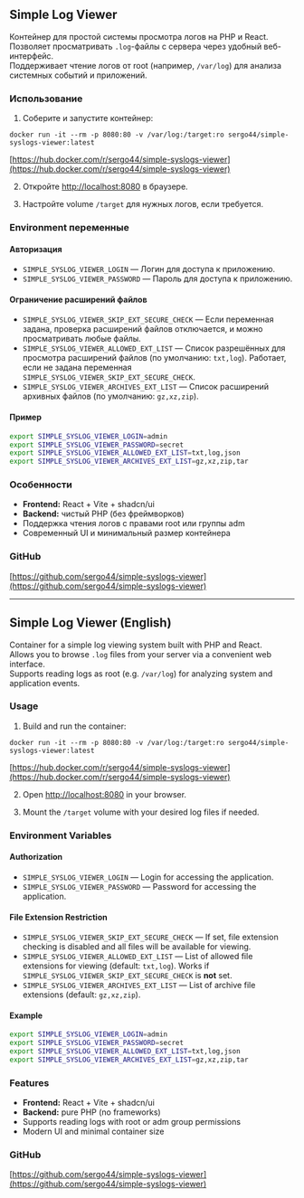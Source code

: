 ## Simple Log Viewer

Контейнер для простой системы просмотра логов на PHP и React.  
Позволяет просматривать `.log`-файлы с сервера через удобный веб-интерфейс.  
Поддерживает чтение логов от root (например, `/var/log`) для анализа системных событий и приложений.

### Использование

1. Соберите и запустите контейнер:

```
docker run -it --rm -p 8080:80 -v /var/log:/target:ro sergo44/simple-syslogs-viewer:latest
```

[https://hub.docker.com/r/sergo44/simple-syslogs-viewer](https://hub.docker.com/r/sergo44/simple-syslogs-viewer)

2. Откройте [http://localhost:8080](http://localhost:8080) в браузере.

3. Настройте volume `/target` для нужных логов, если требуется.

### Environment переменные
#### Авторизация

- `SIMPLE_SYSLOG_VIEWER_LOGIN` — Логин для доступа к приложению.
- `SIMPLE_SYSLOG_VIEWER_PASSWORD` — Пароль для доступа к приложению.

#### Ограничение расширений файлов

- `SIMPLE_SYSLOG_VIEWER_SKIP_EXT_SECURE_CHECK` — Если переменная задана, проверка расширений файлов отключается, и можно просматривать любые файлы.
- `SIMPLE_SYSLOG_VIEWER_ALLOWED_EXT_LIST` — Список разрешённых для просмотра расширений файлов (по умолчанию: `txt,log`). Работает, если не задана переменная `SIMPLE_SYSLOG_VIEWER_SKIP_EXT_SECURE_CHECK`.
- `SIMPLE_SYSLOG_VIEWER_ARCHIVES_EXT_LIST` — Список расширений архивных файлов (по умолчанию: `gz,xz,zip`).

#### Пример

```bash
export SIMPLE_SYSLOG_VIEWER_LOGIN=admin
export SIMPLE_SYSLOG_VIEWER_PASSWORD=secret
export SIMPLE_SYSLOG_VIEWER_ALLOWED_EXT_LIST=txt,log,json
export SIMPLE_SYSLOG_VIEWER_ARCHIVES_EXT_LIST=gz,xz,zip,tar
```

### Особенности

- **Frontend:** React + Vite + shadcn/ui  
- **Backend:** чистый PHP (без фреймворков)  
- Поддержка чтения логов с правами root или группы adm  
- Современный UI и минимальный размер контейнера  

### GitHub
[https://github.com/sergo44/simple-syslogs-viewer](https://github.com/sergo44/simple-syslogs-viewer)

---

## Simple Log Viewer (English)

Container for a simple log viewing system built with PHP and React.  
Allows you to browse `.log` files from your server via a convenient web interface.  
Supports reading logs as root (e.g. `/var/log`) for analyzing system and application events.

### Usage

1. Build and run the container:


```
docker run -it --rm -p 8080:80 -v /var/log:/target:ro sergo44/simple-syslogs-viewer:latest
```

[https://hub.docker.com/r/sergo44/simple-syslogs-viewer](https://hub.docker.com/r/sergo44/simple-syslogs-viewer)

2. Open [http://localhost:8080](http://localhost:8080) in your browser.

3. Mount the `/target` volume with your desired log files if needed.

### Environment Variables

#### Authorization

- `SIMPLE_SYSLOG_VIEWER_LOGIN` — Login for accessing the application.
- `SIMPLE_SYSLOG_VIEWER_PASSWORD` — Password for accessing the application.

#### File Extension Restriction

- `SIMPLE_SYSLOG_VIEWER_SKIP_EXT_SECURE_CHECK` — If set, file extension checking is disabled and all files will be available for viewing.
- `SIMPLE_SYSLOG_VIEWER_ALLOWED_EXT_LIST` — List of allowed file extensions for viewing (default: `txt,log`). Works if `SIMPLE_SYSLOG_VIEWER_SKIP_EXT_SECURE_CHECK` is **not** set.
- `SIMPLE_SYSLOG_VIEWER_ARCHIVES_EXT_LIST` — List of archive file extensions (default: `gz,xz,zip`).

#### Example

```bash
export SIMPLE_SYSLOG_VIEWER_LOGIN=admin
export SIMPLE_SYSLOG_VIEWER_PASSWORD=secret
export SIMPLE_SYSLOG_VIEWER_ALLOWED_EXT_LIST=txt,log,json
export SIMPLE_SYSLOG_VIEWER_ARCHIVES_EXT_LIST=gz,xz,zip,tar
```
 
### Features

- **Frontend:** React + Vite + shadcn/ui  
- **Backend:** pure PHP (no frameworks)  
- Supports reading logs with root or adm group permissions  
- Modern UI and minimal container size  


### GitHub
[https://github.com/sergo44/simple-syslogs-viewer](https://github.com/sergo44/simple-syslogs-viewer)
